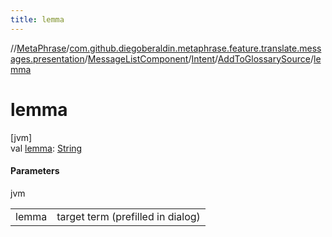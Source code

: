 ```yaml
---
title: lemma
---
```

//[MetaPhrase](../../../../../index.html)/[com.github.diegoberaldin.metaphrase.feature.translate.messages.presentation](../../../index.html)/[MessageListComponent](../../index.html)/[Intent](../index.html)/[AddToGlossarySource](index.html)/[lemma](lemma.html)



# lemma



[jvm]\
val [lemma](lemma.html): [String](https://kotlinlang.org/api/latest/jvm/stdlib/kotlin/-string/index.html)



#### Parameters


jvm

| | |
|---|---|
| lemma | target term (prefilled in dialog) |





